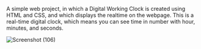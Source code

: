 A simple web project, in which a Digital Working Clock is created using HTML and CSS, and which displays the realtime on the webpage.
This is a real-time digital clock, which means you can see time in number with hour, minutes, and seconds.

![Screenshot (106)](https://user-images.githubusercontent.com/83575900/162804931-44aca642-af50-48ee-aed0-22fb3022f15a.png)
